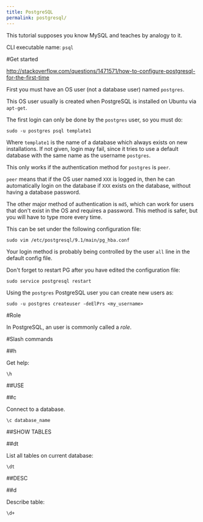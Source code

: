 ```yaml
---
title: PostgreSQL
permalink: postgresql/
---
```


This tutorial supposes you know MySQL and teaches by analogy to it.

CLI executable name: `psql`

#Get started

<http://stackoverflow.com/questions/1471571/how-to-configure-postgresql-for-the-first-time>

First you must have an OS user (not a database user) named `postgres`.

This OS user usually is created when PostgreSQL is installed on Ubuntu via `apt-get`.

The first login can only be done by the `postgres` user, so you must do:

    sudo -u postgres psql template1

Where `template1` is the name of a database which always exists on new installations.
If not given, login may fail, since it tries to use a default database with the same name as the username `postgres`.

This only works if the authentication method for `postgres` is `peer`.

`peer` means that if the OS user named `XXX` is logged in,
then he can automatically login on the database if `XXX` exists on the database,
without having a database password.

The other major method of authentication is `md5`,
which can work for users that don't exist in the OS and requires a password.
This method is safer, but you will have to type more every time.

This can be set under the following configuration file:

    sudo vim /etc/postgresql/9.1/main/pg_hba.conf

Your login method is probably being controlled by the user `all` line in the default config file.

Don't forget to restart PG after you have edited the configuration file:

    sudo service postgresql restart

Using the `postgres` PostgreSQL user you can create new users as:

    sudo -u postgres createuser -deElPrs <my_username>

#Role

In PostgreSQL, an user is commonly called a *role*.

#Slash commands

##h

Get help:

    \h

##USE

##c

Connect to a database.

    \c database_name

##SHOW TABLES

##dt

List all tables on current database:

    \dt

##DESC

##d

Describe table:

    \d+
